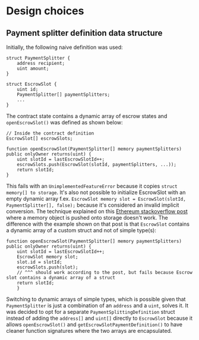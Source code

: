 # Design choices

## Payment splitter definition data structure
Initially, the following naive definition was used:
```
struct PaymentSplitter {
    address recipient;
    uint amount;
}

struct EscrowSlot {
    uint id;
    PaymentSplitter[] paymentSplitters;
    ...
}
```
The contract state contains a dynamic array of escrow states and `openEscrowSlot()` was defined as shown below:
```
// Inside the contract definition
EscrowSlot[] escrowSlots;

function openEscrowSlot(PaymentSplitter[] memory paymentSplitters) public onlyOwner returns(uint) {
    uint slotId = lastEscrowSlotId++;
    escrowSlots.push(EscrowSlot(slotId, paymentSplitters, ...)); 
    return slotId;
}
```
This fails with an `UnimplementedFeatureError` because it copies `struct memory[] to storage`. It's also not possible to initialize EscrowSlot with an empty dynamic array f.ex. `EscrowSlot memory slot = EscrowSlot(slotId, PaymentSplitter[], false);` because it's considered an invalid implicit conversion. 
The technique explained on this [Ethereum stackoverflow post](https://ethereum.stackexchange.com/questions/30857/how-to-initialize-an-empty-array-inside-a-struct/40292) where a memory object is pushed onto storage doesn't work. The difference with the example shown on that post is that `EscrowSlot` contains a dynamic array of a custom struct and not of simple type(s):
```sol
function openEscrowSlot(PaymentSplitter[] memory paymentSplitters) public onlyOwner returns(uint) {
    uint slotId = lastEscrowSlotId++;
    EscrowSlot memory slot;
    slot.id = slotId;
    escrowSlots.push(slot);
    // ^^^ should work according to the post, but fails because Escrow slot contains a dynamic array of a struct
    return slotId;
    }
```

Switching to dynamic arrays of simple types, which is possible given that `PaymentSplitter` is just a combination of an `address` and a `uint`, solves it. It was decided to opt for a separate `PaymentSplittingDefinition` struct instead of adding the `address[]` and `uint[]` directly to `EscrowSlot` because it allows `openEscrowSlot()` and `getEscrowSlotPaymentDefinition()` to have cleaner function signatures where the two arrays are encapsulated. 